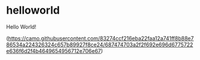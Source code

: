 # helloworld
Hello World!

(https://camo.githubusercontent.com/83274ccf216eba22faa12a741ff8b88e786534a224326324c657b89927f8ce24/687474703a2f2f692e696d6775722e636f6d2f4b4649654956712e706e67)
